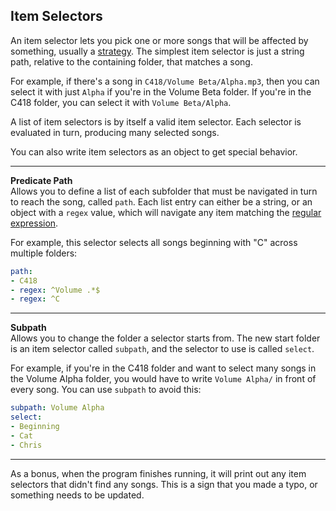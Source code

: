 ## Item Selectors
An item selector lets you pick one or more songs that will be affected by something, usually a [strategy](strategies.md). The simplest item selector is just a string path, relative to the containing folder, that matches a song.

For example, if there's a song in `C418/Volume Beta/Alpha.mp3`, then you can select it with just `Alpha` if you're in the Volume Beta folder. If you're in the C418 folder, you can select it with `Volume Beta/Alpha`.

A list of item selectors is by itself a valid item selector. Each selector is evaluated in turn, producing many selected songs.

You can also write item selectors as an object to get special behavior. 

---

**Predicate Path**  
Allows you to define a list of each subfolder that must be navigated in turn to reach the song, called `path`. Each list entry can either be a string, or an object with a `regex` value, which will navigate any item matching the [regular expression](https://en.wikipedia.org/wiki/Regular_expression).

For example, this selector selects all songs beginning with "C" across multiple folders:
```yaml
path:
- C418
- regex: ^Volume .*$
- regex: ^C
```

---

**Subpath**  
Allows you to change the folder a selector starts from. The new start folder is an item selector called `subpath`, and the selector to use is called `select`.

For example, if you're in the C418 folder and want to select many songs in the Volume Alpha folder, you would have to write `Volume Alpha/` in front of every song. You can use `subpath` to avoid this:
```yaml
subpath: Volume Alpha
select:
- Beginning
- Cat
- Chris
```

---

As a bonus, when the program finishes running, it will print out any item selectors that didn't find any songs. This is a sign that you made a typo, or something needs to be updated.
